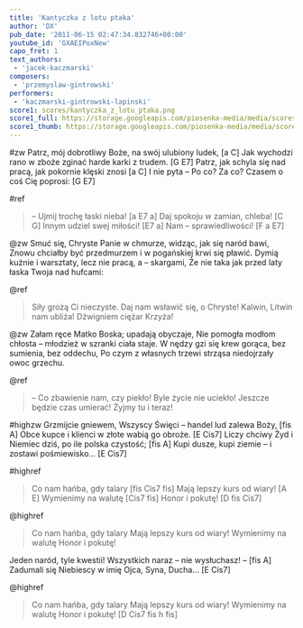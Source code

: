 ```yaml
---
title: 'Kantyczka z lotu ptaka'
author: 'DX'
pub_date: '2011-06-15 02:47:34.832746+00:00'
youtube_id: 'GXAEIPoxNew'
capo_fret: 1
text_authors:
 - 'jacek-kaczmarski'
composers:
 - 'przemyslaw-gintrowski'
performers:
 - 'kaczmarski-gintrowski-lapinski'
score1: scores/kantyczka_z_lotu_ptaka.png
score1_full: https://storage.googleapis.com/piosenka-media/media/scores/kantyczka_z_lotu_ptaka.png
score1_thumb: https://storage.googleapis.com/piosenka-media/media/scores/kantyczka_z_lotu_ptaka.png.180x0_q85_upscale.jpg
---
```


#zw
Patrz, mój dobrotliwy Boże, na swój ulubiony ludek, [a C]
Jak wychodzi rano w zboże zginać harde karki z trudem. [G E7]
Patrz, jak schyla się nad pracą, jak pokornie klęski znosi [a C]
I nie pyta – Po co? Za co? Czasem o coś Cię poprosi: [G E7]

#ref
>– Ujmij trochę łaski nieba! [a E7 a]
>Daj spokoju w zamian, chleba! [C G]
>Innym udziel swej miłości! [E7 a]
>Nam – sprawiedliwości! [F a E7]

@zw
Smuć się, Chryste Panie w chmurze, widząc, jak się naród bawi,
Znowu chciałby być przedmurzem i w pogańskiej krwi się pławić.
Dymią kuźnie i warsztaty, lecz nie pracą, a – skargami,
Że nie taka jak przed laty łaska Twoja nad hufcami:

@ref
>Siły grożą Ci nieczyste.
>Daj nam wsławić się, o Chryste!
>Kalwin, Litwin nam ubliża!
>Dźwigniem ciężar Krzyża!

@zw
Załam ręce Matko Boska; upadają obyczaje,
Nie pomogła modłom chłosta – młodzież w szranki ciała staje.
W nędzy gzi się krew gorąca, bez sumienia, bez oddechu,
Po czym z własnych trzewi strząsa niedojrzały owoc grzechu.

@ref
>– Co zbawienie nam, czy piekło!
>Byle życie nie uciekło!
>Jeszcze będzie czas umierać!
>Żyjmy tu i teraz!

#highzw
Grzmijcie gniewem, Wszyscy Święci – handel lud zalewa Boży, [fis A]
Obce kupce i klienci w złote wabią go obroże. [E Cis7]
Liczy chciwy Żyd i Niemiec dziś, po ile polska czystość; [fis A]
Kupi dusze, kupi ziemie – i zostawi pośmiewisko… [E Cis7]

#highref
>Co nam hańba, gdy talary [fis Cis7 fis]
>Mają lepszy kurs od wiary! [A E]
>Wymienimy na walutę [Cis7 fis]
>Honor i pokutę! [D fis Cis7]

@highref
>Co nam hańba, gdy talary
>Mają lepszy kurs od wiary!
>Wymienimy na walutę
>Honor i pokutę!

Jeden naród, tyle kwestii! Wszystkich naraz – nie wysłuchasz! – [fis A]
Zadumali się Niebiescy w imię Ojca, Syna, Ducha… [E Cis7]

@highref
>Co nam hańba, gdy talary
>Mają lepszy kurs od wiary!
>Wymienimy na walutę
>Honor i pokutę! [D Cis7 fis h fis]